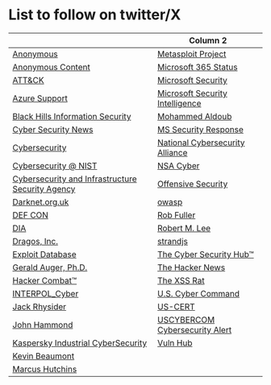 # List to follow on twitter/X
|                                  | Column 2                                   |
|--------------------------------------------|--------------------------------------------|
| [Anonymous](https://x.com/YourAnonNews) | [Metasploit Project](https://x.com/metasploit) |
| [Anonymous Content](https://x.com/anoncontent) | [Microsoft 365 Status](https://x.com/MSFT365Status) |
| [ATT&CK](https://x.com/MITREattack) | [Microsoft Security](https://x.com/msftsecurity) |
| [Azure Support](https://x.com/AzureSupport) | [Microsoft Security Intelligence](https://x.com/MsftSecIntel) |
| [Black Hills Information Security](https://x.com/BHinfoSecurity) | [Mohammed Aldoub](https://x.com/Voulnet) |
| [Cyber Security News](https://x.com/CyberSecurityN8) | [MS Security Response](https://x.com/msftsecresponse) |
| [Cybersecurity](https://x.com/cyber) | [National Cybersecurity Alliance](https://x.com/StaySafeOnline) |
| [Cybersecurity @ NIST](https://x.com/NISTcyber) | [NSA Cyber](https://x.com/NSACyber) |
| [Cybersecurity and Infrastructure Security Agency](https://x.com/CISAgov) | [Offensive Security](https://x.com/offsectraining) |
| [Darknet.org.uk](https://x.com/THEdarknet) | [owasp](https://x.com/owasp) |
| [DEF CON](https://x.com/defcon) | [Rob Fuller](https://x.com/mubix) |
| [DIA](https://x.com/DefenseIntel) | [Robert M. Lee](https://x.com/RobertMLee) |
| [Dragos, Inc.](https://x.com/DragosInc) | [strandjs](https://x.com/strandjs) |
| [Exploit Database](https://x.com/ExploitDB) | [The Cyber Security Hub™](https://x.com/TheCyberSecHub) |
| [Gerald Auger, Ph.D.](https://x.com/Gerald_Auger) | [The Hacker News](https://x.com/TheHackersNews) |
| [Hacker Combat™](https://x.com/Hacker_Combat) | [The XSS Rat](https://x.com/theXSSrat) |
| [INTERPOL_Cyber](https://x.com/INTERPOL_Cyber) | [U.S. Cyber Command](https://x.com/US_CYBERCOM) |
| [Jack Rhysider](https://x.com/JackRhysider) | [US-CERT](https://x.com/USCERT_gov) |
| [John Hammond](https://x.com/_JohnHammond) | [USCYBERCOM Cybersecurity Alert](https://x.com/CNMF_CyberAlert) |
| [Kaspersky Industrial CyberSecurity](https://x.com/KasperskyICS) | [Vuln Hub](https://x.com/VulnHub) |
| [Kevin Beaumont](https://x.com/GossiTheDog) |                                            |
| [Marcus Hutchins](https://x.com/MalwareTechBlog) |                                            |
